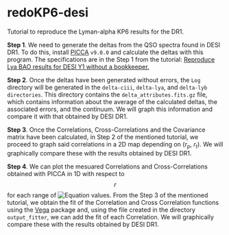 # redoKP6-desi
Tutorial to reproduce the Lyman-alpha KP6 results for the DR1.

**Step 1**. We need to generate the deltas from the QSO spectra found in DESI DR1. To do this, install [PICCA](https://github.com/igmhub/picca) `v9.0.0` and calculate the deltas with this program. The specifications are in the Step 1 from the tutorial: [Reproduce Lya BAO results for DESI Y1 without a bookkeeper.](https://desi.lbl.gov/trac/wiki/LymanAlphaWG/ReproduceDESIY1#no1)

**Step 2**. Once the deltas have been generated without errors, the `Log` directory will be generated in the `delta-ciii`, `delta-lya`, and `delta-lyb directories`. This directory contains the `delta_attributes.fits.gz` file, which contains information about the average of the calculated deltas, the associated errors, and the continuum. We will graph this information and compare it with that obtained by DESI DR1.

**Step 3**. Once the Correlations, Cross-Correlations and the Covariance matrix have been calculated, in Step 2 of the mentioned tutorial, we proceed to graph said correlations in a 2D map depending on ($r_p$, $r_t$). We will graphically compare these with the results obtained by DESI DR1.

**Step 4**. We can plot the mesuared Correlations and Cross-Correlations obtained with PICCA in 1D with respect to $$r$$ for each range of ​​​​![Equation](https://latex.codecogs.com/svg.latex?\mu) values. From the Step 3 of the mentioned tutorial, we obtain the fit of the Correlation and Cross Correlation functions using the [Vega](https://github.com/andreicuceu/vega) package and, using the file created in the directory `output_fitter`, we can add the fit of each Correlation. We will graphically compare these with the results obtained by DESI DR1.
